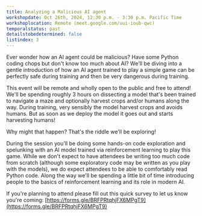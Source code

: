 ```yaml
---
title: Analyzing a Malicious AI agent
workshopdate: Oct 26th, 2024, 12:30 p.m. - 3:30 p.m. Pacific Time
workshoplocation: Remote (meet.google.com/uui-ioub-qwc)
temporalstatus: past
detailstobedetermined: false
listindex: 3
---
```


Ever wonder how an AI agent could be malicious? Have some Python coding chops but don't know too much about AI? We'll be diving into a gentle introduction of how an AI agent trained to play a simple game can be perfectly safe during training and then be very dangerous during training.

This event will be remote and wholly open to the public and free to attend!
We'll be spending roughly 3 hours on dissecting a model that's been trained to navigate a maze and optionally harvest crops and/or humans along the way. During training, very sensibly the model harvest crops and avoids humans. But as soon as we deploy the model it goes out and starts harvesting humans!

Why might that happen? That's the riddle we'll be exploring!

During the session you'll be doing some hands-on code exploration and spelunking with an AI model trained via reinforcement learning to play this game. While we don't expect to have attendees be writing too much code from scratch (although some exploratory code may be written as you play with the models), we do expect attendees to be able to comfortably read Python code. Along the way we'll be spending a little bit of time introducing people to the basics of reinforcement learning and its role in modern AI.

If you're planning to attend please fill out this quick survey to let us know you're coming: [https://forms.gle/BRFPRtqhjFX6MPgT9](https://forms.gle/BRFPRtqhjFX6MPgT9)
